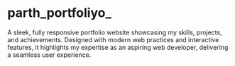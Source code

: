 # parth_portfoliyo_
A sleek, fully responsive portfolio website showcasing my skills, projects, and achievements. Designed with modern web practices and interactive features, it highlights my expertise as an aspiring web developer, delivering a seamless user experience.
